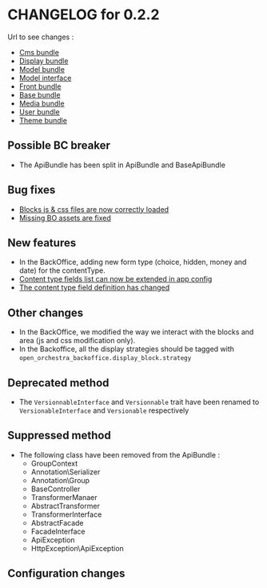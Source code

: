 # CHANGELOG for 0.2.2

Url to see changes : 

 - [Cms bundle](https://github.com/open-orchestra/open-orchestra-cms-bundle/compare/v0.2.1...v0.2.2)
 - [Display bundle](https://github.com/open-orchestra/open-orchestra-display-bundle/compare/v0.2.1...v0.2.2)
 - [Model bundle](https://github.com/open-orchestra/open-orchestra-model-bundle/compare/v0.2.1...v0.2.2)
 - [Model interface](https://github.com/open-orchestra/open-orchestra-model-interface/compare/v0.2.1...v0.2.2)
 - [Front bundle](https://github.com/open-orchestra/open-orchestra-front-bundle/compare/v0.2.1...v0.2.2)
 - [Base bundle](https://github.com/open-orchestra/open-orchestra-base-bundle/compare/v0.2.1...v0.2.2)
 - [Media bundle](https://github.com/open-orchestra/open-orchestra-media-bundle/compare/v0.2.1...v0.2.2)
 - [User bundle](https://github.com/open-orchestra/open-orchestra-user-bundle/compare/v0.2.1...v0.2.2)
 - [Theme bundle](https://github.com/open-orchestra/open-orchestra-theme-bundle/compare/v0.2.1...v0.2.2)

## Possible BC breaker

 - The ApiBundle has been split in ApiBundle and BaseApiBundle

## Bug fixes

 - [Blocks js & css files are now correctly loaded](https://trello.com/c/lEJM8l6C/868-3-fo-chargement-autonome-des-css-de-blocs-le-chargement-semble-ne-fonctionner-que-pour-le-premier-bloc-de-la-page-et-il-est-igno)
 - [Missing BO assets are fixed](https://trello.com/c/K7nZSGMu/906-0-5-bo-erreur-500-sur-fontawesome)

## New features

 - In the BackOffice, adding new form type (choice, hidden, money and date) for the contentType.
 - [Content type fields list can now be extended in app config](https://trello.com/c/1Yn20BSP/846-2-etq-ubo-je-peux-ajouter-des-contents-attributs-specifique)
 - [The content type field definition has changed](https://trello.com/c/vWPgkOOz/897-1-refacto-definition-yaml-des-field-types-content-attributes)

## Other changes

 - In the BackOffice, we modified the way we interact with the blocks and area (js and css modification only). 
 - In the Backoffice, all the display strategies should be tagged with `open_orchestra_backoffice.display_block.strategy`

## Deprecated method

 - The `VersionnableInterface` and `Versionnable` trait have been renamed to `VersionableInterface` and
`Versionable` respectively

## Suppressed method

 - The following class have been removed from the ApiBundle : 
   - GroupContext
   - Annotation\Serializer
   - Annotation\Group
   - BaseController
   - TransformerManaer
   - AbstractTransformer
   - TransformerInterface
   - AbstractFacade
   - FacadeInterface
   - ApiException
   - HttpException\ApiException

## Configuration changes
